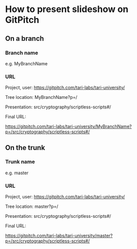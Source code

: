 # How to present slideshow on GitPitch

## On a branch
### Branch name 
e.g. MyBranchName

### URL
Project, user:   https://gitpitch.com/tari-labs/tari-university/

Tree location:   MyBranchName?p=/

Presentation:    src/cryptography/scriptless-scripts#/

Final URL:

https://gitpitch.com/tari-labs/tari-university/MyBranchName?p=/src/cryptography/scriptless-scripts#/

## On the trunk
### Trunk name
e.g. master
### URL
Project, user:   https://gitpitch.com/tari-labs/tari-university/

Tree location:   master?p=/

Presentation:    src/cryptography/scriptless-scripts#/

Final URL:

https://gitpitch.com/tari-labs/tari-university/master?p=/src/cryptography/scriptless-scripts#/
